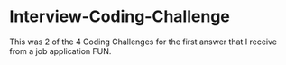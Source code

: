 # Interview-Coding-Challenge
This was 2 of the 4 Coding Challenges for the first answer that I receive from a job application FUN.
